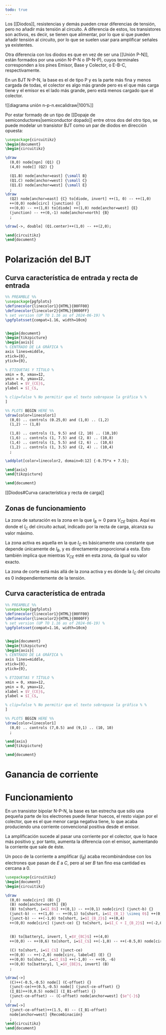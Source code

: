 ```yaml
---
todo: true
---
```


Los [[Diodos]], resistencias y demás pueden crear diferencias de tensión, pero no añadir más tensión al circuito. A diferencia de estos, los transistores son activos, es decir, se tienen que alimentar, por lo que si que pueden añadir tensión al circuito, por lo que se suelen usar para amplificar señales ya existentes.

Otra diferencia con los diodos es que en vez de ser una [[Unión P-N]], están formados por una unión N-P-N o (P-N-P), cuyos terminales corresponden a los pines Emisor, Base y Colector, o E-B-C, respectivamente.

En un BJT N-P-N, la base es el de tipo P y es la parte más fina y menos cargada de todas, el colector es algo más grande pero es el que más carga tiene y el emisor es el lado más grande, pero está menos cargado que el colector.

![[diagrama unión n-p-n.excalidraw|100%]]

Por estar formado de un tipo de [[Dopaje de semiconductores|semiconductor dopado]] entre otros dos del otro tipo, se puede modelar un transistor BJT como un par de diodos en dirección opuesta:

```tikz
\usepackage{circuitikz}
\begin{document}
\begin{circuitikz}

\draw 
  (0,0) node[npn] (Q1) {}
  (4,0) node[] (Q2) {}

  (Q1.B) node[anchor=east] {\small B}
  (Q1.C) node[anchor=west] {\small C}
  (Q1.E) node[anchor=west] {\small E}
  ;
\draw
  (Q2) node[anchor=east] {C} to[diode, invert] ++(1, 0) -- ++(1,0)
  ++(0,0) node[circ] (junction) {}
  ++(0,0) -- ++(1,0) to[diode] ++(1,0) node[anchor=west] {E}
  (junction) -- ++(0,-1) node[anchor=north] {B}
  ;

\draw[->, double] (Q1.center)++(1,0) -- ++(2,0);

\end{circuitikz}
\end{document}
```


# Polarización del BJT

## Curva característica de entrada y recta de entrada

```tikz
%% PREAMBLE %%
\usepackage{pgfplots}
\definecolor{linecolor1}{HTML}{00FF00}
\definecolor{linecolor2}{HTML}{0000FF}
% set version (UP TO 1.16 as of 2024-06-19) %
\pgfplotsset{compat=1.16, width=10cm}


\begin{document}
\begin{tikzpicture}
\begin{axis}[
% CENTRADO DE LA GRÁFICA %
axis lines=middle,
xtick={0},
ytick={0},

% ETIQUETAS Y TÍTULO %
xmin = 0, xmax=12,
ymin = 0, ymax=12,
xlabel = $V_{CE}$,
ylabel = $I_C$,

% clip=false % No permitir que el texto sobrepase la gráfica % %
]

%% PLOTS BEGIN HERE %%
\draw[color=linecolor1]
  (0,0) .. controls (0.25,0) and (1,0) .. (1,2)
  (1,2) -- (1,8)

  (1,8) .. controls (1, 9.5) and (2, 10) .. (10,10)
  (1,6) .. controls (1, 7.5) and (2, 8) .. (10,8)
  (1,4) .. controls (1, 5.5) and (2, 6) .. (10,6)
  (1,2) .. controls (1, 3.5) and (2, 4) .. (10,4)
  ;

\addplot[color=linecolor2, domain=0:12] {-0.75*x + 7.5};

\end{axis}
\end{tikzpicture}

\end{document}
```


[[Diodos#Curva característica y recta de carga]]

## Zonas de funcionamiento

La zona de saturación es la zona en la que $I_{B} \simeq 0$ para $V_{CE}$ bajos. Aquí es donde el $I_{C}$ del circuito actual, indicado por la recta de carga, alcanza su valor máximo.

La zona activa es aquella en la que $I_C$ es básicamente una constante que depende únicamente de $I_{B}$, y es directamente proporcional a esta. Esto también implica que mientras $V_{CE}$ esté en esta zona, da igual su valor exacto.

La zona de corte está más allá de la zona activa y es dónde la $I_C$ del circuito es 0 independientemente de la tensión.

## Curva característica de entrada

```tikz
%% PREAMBLE %%
\usepackage{pgfplots}
\definecolor{linecolor1}{HTML}{00FF00}
\definecolor{linecolor2}{HTML}{0000FF}
% set version (UP TO 1.16 as of 2024-06-19) %
\pgfplotsset{compat=1.16, width=10cm}


\begin{document}
\begin{tikzpicture}
\begin{axis}[
% CENTRADO DE LA GRÁFICA %
axis lines=middle,
xtick={0},
ytick={0},

% ETIQUETAS Y TÍTULO %
xmin = 0, xmax=12,
ymin = 0, ymax=12,
xlabel = $V_{CE}$,
ylabel = $I_C$,

% clip=false % No permitir que el texto sobrepase la gráfica % %
]

%% PLOTS BEGIN HERE %%
\draw[color=linecolor1]
  (0,0) .. controls (7,0.5) and (9,1) .. (10, 10)
  ;

\end{axis}
\end{tikzpicture}

\end{document}
```

# Ganancia de corriente



# Funcionamiento

En un transistor bipolar N-P-N, la base es tan estrecha que sólo una pequeña parte de los electrones puede llenar huecos, el resto viajan por el colector, que es el que menor carga negativa tiene, lo que acaba produciendo una corriente convencional positiva desde el emisor.

La amplificación sucede al pasar una corriente por el colector, que lo hace más positivo y, por tanto, aumenta la diferencia con el emisor, aumentando la corriente que sale de éste.

Un poco de la corriente a amplificar ($I_{B}$) acaba recombinándose con los electrones que pasan de $E$ a $C$, pero al ser $B$ tan fino esa cantidad es cercana a 0.

```tikz
\usepackage{circuitikz}
\begin{document}
\begin{circuitikz}

\draw 
  (0,0) node[circ] (B) {}
  (B) node[anchor=north] {B}
  (B) to[short, i=$I_B$] ++(0,1) -- ++(0,1) node[circ] (junct-b) {}
  (junct-b) -- ++(1,0) -- ++(0,1) to[short, i=$I_{B_1} \simeq 0$] ++(0,0) node[] (I_B1) {}
  (junct-b) -- ++(-1,0) to[short, i=$I_{B_2}$] ++(0,4)
  ++(0,0) node[circ] (junct-ce) {} to[short, i=$I_C + I_{B_2}$] ++(-2,0) 
  

  (B) to[battery1, invert, l_=$V_{BC}$] ++(4,0)
  ++(0,0) -- ++(0,6) to[short, i=$I_C$] ++(-1,0) -- ++(-0.5,0) node[circ, label=C] (C) {}
  
  (C) to[short, i=$I_C$] (junct-ce)
  ++(0,0) -- ++(-2,0) node[circ, label=E] (E) {}
  ++(0,0) to[short, i=$I_E$] ++(-1,0) -- ++(0, -6)
  ++(0,0) to[battery1, l_=$V_{BE}$, invert] (B)
  ;

\draw[->]
  (C)++(-0.5,-0.5) node[] (C-offset) {}
  (junct-ce)++(0.5,-0.5) node[] (junct-ce-offset) {}
  (I_B1)++(0,0.5) node[] (I_B1-offset) {}
  (junct-ce-offset) -- (C-offset) node[anchor=west] {$e^{-}$}
  ;
\draw[->]
  (junct-ce-offset)++(1.5, 0) -- (I_B1-offset)
  node[anchor=west] {Recombinación}
  ;
\end{circuitikz}
\end{document}
```
